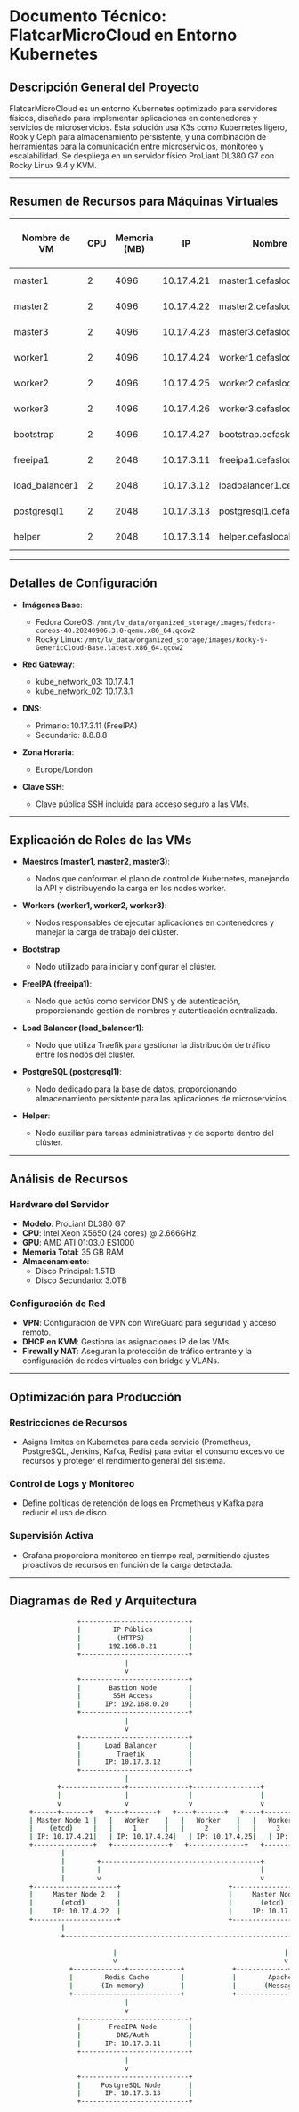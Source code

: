 # Documento Técnico: FlatcarMicroCloud en Entorno Kubernetes

## Descripción General del Proyecto

FlatcarMicroCloud es un entorno Kubernetes optimizado para servidores físicos, diseñado para implementar aplicaciones en contenedores y servicios de microservicios. Esta solución usa K3s como Kubernetes ligero, Rook y Ceph para almacenamiento persistente, y una combinación de herramientas para la comunicación entre microservicios, monitoreo y escalabilidad. Se despliega en un servidor físico ProLiant DL380 G7 con Rocky Linux 9.4 y KVM.

---

## Resumen de Recursos para Máquinas Virtuales

| Nombre de VM       | CPU | Memoria (MB) | IP            | Nombre de Dominio                  | Tamaño de Disco (MB) | Hostname   |
|--------------------|-----|--------------|---------------|------------------------------------|-----------------------|------------|
| master1            | 2   | 4096         | 10.17.4.21    | master1.cefaslocalserver.com       | 51200 (50 GB)        | master1    |
| master2            | 2   | 4096         | 10.17.4.22    | master2.cefaslocalserver.com       | 51200 (50 GB)        | master2    |
| master3            | 2   | 4096         | 10.17.4.23    | master3.cefaslocalserver.com       | 51200 (50 GB)        | master3    |
| worker1            | 2   | 4096         | 10.17.4.24    | worker1.cefaslocalserver.com       | 51200 (50 GB)        | worker1    |
| worker2            | 2   | 4096         | 10.17.4.25    | worker2.cefaslocalserver.com       | 51200 (50 GB)        | worker2    |
| worker3            | 2   | 4096         | 10.17.4.26    | worker3.cefaslocalserver.com       | 51200 (50 GB)        | worker3    |
| bootstrap          | 2   | 4096         | 10.17.4.27    | bootstrap.cefaslocalserver.com     | 51200 (50 GB)        | bootstrap  |
| freeipa1           | 2   | 2048         | 10.17.3.11    | freeipa1.cefaslocalserver.com      | 32212 (32 GB)        | freeipa1   |
| load_balancer1     | 2   | 2048         | 10.17.3.12    | loadbalancer1.cefaslocalserver.com | 32212 (32 GB)        | loadbalancer1 |
| postgresql1        | 2   | 2048         | 10.17.3.13    | postgresql1.cefaslocalserver.com   | 32212 (32 GB)        | postgresql1 |
| helper             | 2   | 2048         | 10.17.3.14    | helper.cefaslocalserver.com        | 32212 (32 GB)        | helper_node |

---

## Detalles de Configuración

- **Imágenes Base**:
  - Fedora CoreOS: `/mnt/lv_data/organized_storage/images/fedora-coreos-40.20240906.3.0-qemu.x86_64.qcow2`
  - Rocky Linux: `/mnt/lv_data/organized_storage/images/Rocky-9-GenericCloud-Base.latest.x86_64.qcow2`

- **Red Gateway**:
  - kube_network_03: 10.17.4.1
  - kube_network_02: 10.17.3.1

- **DNS**:
  - Primario: 10.17.3.11 (FreeIPA)
  - Secundario: 8.8.8.8

- **Zona Horaria**:
  - Europe/London

- **Clave SSH**:
  - Clave pública SSH incluida para acceso seguro a las VMs.

---

## Explicación de Roles de las VMs

- **Maestros (master1, master2, master3)**:
  - Nodos que conforman el plano de control de Kubernetes, manejando la API y distribuyendo la carga en los nodos worker.

- **Workers (worker1, worker2, worker3)**:
  - Nodos responsables de ejecutar aplicaciones en contenedores y manejar la carga de trabajo del clúster.

- **Bootstrap**:
  - Nodo utilizado para iniciar y configurar el clúster.

- **FreeIPA (freeipa1)**:
  - Nodo que actúa como servidor DNS y de autenticación, proporcionando gestión de nombres y autenticación centralizada.

- **Load Balancer (load_balancer1)**:
  - Nodo que utiliza Traefik para gestionar la distribución de tráfico entre los nodos del clúster.

- **PostgreSQL (postgresql1)**:
  - Nodo dedicado para la base de datos, proporcionando almacenamiento persistente para las aplicaciones de microservicios.

- **Helper**:
  - Nodo auxiliar para tareas administrativas y de soporte dentro del clúster.

---

## Análisis de Recursos

### Hardware del Servidor
- **Modelo**: ProLiant DL380 G7
- **CPU**: Intel Xeon X5650 (24 cores) @ 2.666GHz
- **GPU**: AMD ATI 01:03.0 ES1000
- **Memoria Total**: 35 GB RAM
- **Almacenamiento**:
  - Disco Principal: 1.5TB
  - Disco Secundario: 3.0TB

### Configuración de Red
- **VPN**: Configuración de VPN con WireGuard para seguridad y acceso remoto.
- **DHCP en KVM**: Gestiona las asignaciones IP de las VMs.
- **Firewall y NAT**: Aseguran la protección de tráfico entrante y la configuración de redes virtuales con bridge y VLANs.

---

## Optimización para Producción

### Restricciones de Recursos
- Asigna límites en Kubernetes para cada servicio (Prometheus, PostgreSQL, Jenkins, Kafka, Redis) para evitar el consumo excesivo de recursos y proteger el rendimiento general del sistema.

### Control de Logs y Monitoreo
- Define políticas de retención de logs en Prometheus y Kafka para reducir el uso de disco.

### Supervisión Activa
- Grafana proporciona monitoreo en tiempo real, permitiendo ajustes proactivos de recursos en función de la carga detectada.

---

## Diagramas de Red y Arquitectura

```bash
                 +---------------------------+                        
                 |        IP Pública         |                       
                 |         (HTTPS)           |
                 |       192.168.0.21        |                       
                 +---------------------------+                       
                             |                                     
                             v                                     
                 +---------------------------+                       
                 |       Bastion Node        |                       
                 |        SSH Access         |                       
                 |      IP: 192.168.0.20     |                       
                 +---------------------------+                       
                             |                                     
                             v                                     
                 +---------------------------+                       
                 |      Load Balancer        |                       
                 |         Traefik           |                       
                 |      IP: 10.17.3.12       |                       
                 +---------------------------+                       
                             |                                     
            +----------------+---------------+-----------------+                  
            |                |               |                 |
            v                v               v                 v  
     +------+-------+   +----+-------+   +----+-------+   +----+-------+       
     | Master Node 1 |   |   Worker    |   |   Worker    |   |   Worker    |      
     |    (etcd)     |   |     1       |   |     2       |   |     3       |
     | IP: 10.17.4.21|   | IP: 10.17.4.24|   | IP: 10.17.4.25|   | IP: 10.17.4.26|    
     +---------------+   +--------------+   +--------------+   +--------------+          
             |                                                   
             |        +----------------------------------------+
             |        |                                        |
             |        v                                        v
     +---------------------+                           +---------------------+
     |     Master Node 2   |                           |     Master Node 3   |
     |       (etcd)        |                           |       (etcd)        |
     |     IP: 10.17.4.22  |                           |     IP: 10.17.4.23  |
     +---------------------+                           +---------------------+
             |                                                                  
             +----------------------------------------------------------------+
                                                                              
                          |                                          |
                          v                                          v       
               +-------------+-------------+            +-------------+-------------+
               |        Redis Cache        |            |        Apache Kafka       |
               |       (In-memory)         |            |       (Message Queue)     |
               +---------------------------+            +---------------------------+
                             |                                      
                             v                                      
                 +---------------------------+                       
                 |       FreeIPA Node        |                       
                 |         DNS/Auth          |                       
                 |      IP: 10.17.3.11       |                       
                 +---------------------------+                       
                             |                                     
                             v                                     
                 +---------------------------+                         
                 |     PostgreSQL Node       |                         
                 |      IP: 10.17.3.13       |                         
                 +---------------------------+                          

```
